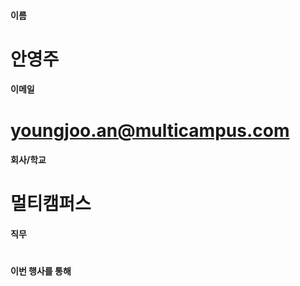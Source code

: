 #### 이름	
#	안영주
	
#### 이메일	
# 	youngjoo.an@multicampus.com
	
#### 회사/학교	
# 	멀티캠퍼스
	
#### 직무	
#	
	
#### 이번 행사를 통해 	
#	
